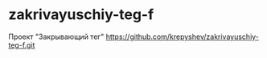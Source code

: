 # zakrivayuschiy-teg-f
Проект "Закрывающий тег"
https://github.com/krepyshev/zakrivayuschiy-teg-f.git
